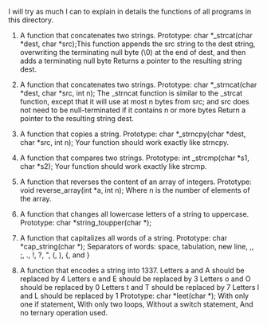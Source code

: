 I will try as much I can to explain in details the functions of all programs in this directory.

1. A function that concatenates two strings.
Prototype: char *_strcat(char *dest, char *src);This function appends the src string to the dest string, overwriting the terminating null byte (\0) at the 
end of dest, and then adds a terminating null byte
Returns a pointer to the resulting string dest.

2. A function that concatenates two strings.
Prototype: char *_strncat(char *dest, char *src, int n);
The _strncat function is similar to the _strcat function, except that
it will use at most n bytes from src; and
src does not need to be null-terminated if it contains n or more bytes
Return a pointer to the resulting string dest.

3. A function that copies a string.
Prototype: char *_strncpy(char *dest, char *src, int n);
Your function should work exactly like strncpy.

4. A function that compares two strings.
Prototype: int _strcmp(char *s1, char *s2);
Your function should work exactly like strcmp.

5. A function that reverses the content of an array of integers.
Prototype: void reverse_array(int *a, int n);
Where n is the number of elements of the array.

6. A function that changes all lowercase letters of a string to uppercase.
Prototype: char *string_toupper(char *);

7. A function that capitalizes all words of a string.
Prototype: char *cap_string(char *);
Separators of words: space, tabulation, new line, ,, ;, ., !, ?, ", (, ), 
{, and }

8. A function that encodes a string into 1337.
Letters a and A should be replaced by 4
Letters e and E should be replaced by 3
Letters o and O should be replaced by 0
Letters t and T should be replaced by 7
Letters l and L should be replaced by 1
Prototype: char *leet(char *);
With only one if statement,
With only two loops,
Without a switch statement,
And no ternary operation used.
